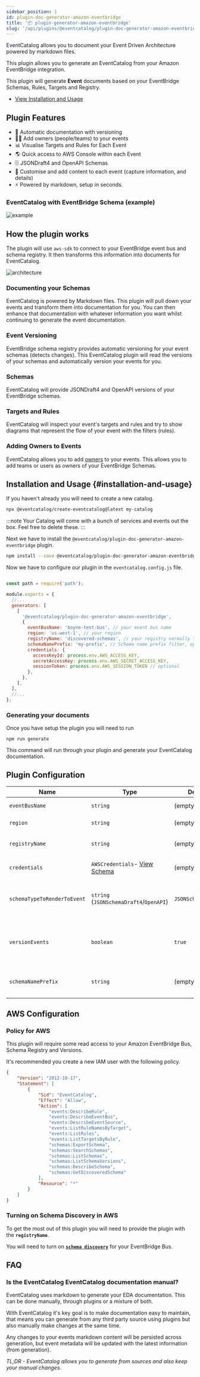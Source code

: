 ```yaml
---
sidebar_position: 1
id: plugin-doc-generator-amazon-eventbridge
title: '📦 plugin-generator-amazon-eventbridge'
slug: '/api/plugins/@eventcatalog/plugin-doc-generator-amazon-eventbridge'
---
```


EventCatalog allows you to document your Event Driven Architecture powered by markdown files.

This plugin allows you to generate an EventCatalog from your Amazon EventBridge integration.

This plugin will generate **Event** documents based on your EventBridge Schemas, Rules, Targets and Registry.

- [View Installation and Usage](/docs/api/plugins/@eventcatalog/plugin-doc-generator-amazon-eventbridge#installation-and-usage)

## Plugin Features

- 📄 Automatic documentation with versioning
- 👨‍⚕️ Add owners (people/teams) to your events
- 📊 Visualise Targets and Rules for Each Event
- 🌎 Quick access to AWS Console within each Event
- 🗄 JSONDraft4 and OpenAPI Schemas
- 💅 Customise and add content to each event (capture information, and details)
- ⚡️ Powered by markdown, setup in seconds.


### EventCatalog with EventBridge Schema (example)
![example](/img/api/plugins/amazon-eventbridge/example.jpeg)


## How the plugin works

The plugin will use `aws-sdk` to connect to your EventBridge event bus and schema registry. It then transforms this information into documents for EventCatalog.

![architecture](/img/api/plugins/amazon-eventbridge/plugin-architecture.png)

### Documenting your Schemas

EventCatalog is powered by Markdown files. This plugin will pull down your events and transform them into documentation for you. You can then enhance that documentation with whatever information you want whilst continuing to generate the event documentation.

### Event Versioning

EventBridge schema registry provides automatic versioning for your event schemas (detects changes). This EventCatalog plugin will read the versions of your schemas and automatically version your events for you. 

### Schemas

EventCatalog will provide JSONDraft4 and OpenAPI versions of your EventBridge schemas.

### Targets and Rules

EventCatalog will inspect your event's targets and rules and try to show diagrams that represent the flow of your event with the filters (rules).

### Adding Owners to Events

EventCatalog allows you to add [owners](/docs/events/adding-event-owners) to your events. This allows you to add teams or users as owners of your EventBridge Schemas.


## Installation and Usage {#installation-and-usage}

If you haven't already you will need to create a new catalog.

```bash npm2yarn
npx @eventcatalog/create-eventcatalog@latest my-catalog
```

:::note
Your Catalog will come with a bunch of services and events out the box. Feel free to delete these.
:::

Next we have to install the `@eventcatalog/plugin-doc-generator-amazon-eventbridge` plugin.

```bash npm2yarn
npm install --save @eventcatalog/plugin-doc-generator-amazon-eventbridge
```

Now we have to configure our plugin in the `eventcatalog.config.js` file.

```js title="eventcatalog.config.js"

const path = require('path');

module.exports = {
  //...
  generators: [
    [
      '@eventcatalog/plugin-doc-generator-amazon-eventbridge',
      {
        eventBusName: 'boyne-test-bus', // your event bus name
        region: 'us-west-1', // your region
        registryName: 'discovered-schemas', // your registry normally "discovered-schemas"
        schemaNamePrefix: 'my-prefix', // Schema name prefix filter, optional
        credentials: {
          accessKeyId: process.env.AWS_ACCESS_KEY,
          secretAccessKey: process.env.AWS_SECRET_ACCESS_KEY,
          sessionToken: process.env.AWS_SESSION_TOKEN // optional
        },
      },
    ],
  ],
  //...
};
```
### Generating your documents

Once you have setup the plugin you will need to run

```
npm run generate
```

This command will run through your plugin and generate your EventCatalog documentation.


## Plugin Configuration 

| Name                           | Type                                                       | Default             | Description                                                                           |
| ------------------------------ | ---------------------------------------------------------- | ------------------- | ------------------------------------------------------------------------------------- |
| `eventBusName`                 | `string`                                                   | (empty)             | Name of your EventBus                                                                 |
| `region`                       | `string`                                                   | (empty)             | AWS Region of your eventbus                                                           |
| `registryName`                 | `string`                                                   | (empty)             | Name of your Schema Registry                                                          |
| `credentials`                  | `AWSCredentials`- [View Schema](https://docs.aws.amazon.com/AWSJavaScriptSDK/latest/AWS/Credentials.html) | (empty)             | AWS `accessKeyId` and `secretAccessKey`                                               |
| `schemaTypeToRenderToEvent`    | `string` (`JSONSchemaDraft4`/`OpenAPI`)                    | `JSONSchemaDraft4`  | Schema type to render alongside your event in EventCatalog                            |
| `versionEvents`                | `boolean`                                                  | `true`              | Version your events as new versions get detected from your Schema Registry            |
| `schemaNamePrefix`             | `string`                                                   | (empty)             | Schema name prefix used to filter retrieved schemas                                   |


## AWS Configuration

### Policy for AWS

This plugin will require some read access to your Amazon EventBridge Bus, Schema Registry and Versions. 

It's recommended you create a new IAM user with the following policy.

```json
{
    "Version": "2012-10-17",
    "Statement": [
        {
            "Sid": "EventCatalog",
            "Effect": "Allow",
            "Action": [
                "events:DescribeRule",
                "events:DescribeEventBus",
                "events:DescribeEventSource",
                "events:ListRuleNamesByTarget",
                "events:ListRules",
                "events:ListTargetsByRule",
                "schemas:ExportSchema",
                "schemas:SearchSchemas",
                "schemas:ListSchemas",
                "schemas:ListSchemaVersions",
                "schemas:DescribeSchema",
                "schemas:GetDiscoveredSchema"
            ],
            "Resource": "*"
        }
    ]
}
```

### Turning on Schema Discovery in AWS

To get the most out of this plugin you will need to provide the plugin with the **`registryName`**.

You will need to turn on [**`schema discovery`**](https://docs.aws.amazon.com/eventbridge/latest/userguide/eb-schema.html) for your EventBridge Bus.

## FAQ

### Is the EventCatalog EventCatalog documentation manual?

EventCatalog uses markdown to generate your EDA documentation. This can be done manually, through plugins or a mixture of both.

With EventCatalog it's key goal is to make documentation easy to maintain, that means you can generate from any third party source using plugins but also manually make changes at the same time.

Any changes to your events markdown content will be persisted across generation, but event metadata will be updated with the latest information (from generation).

_TL;DR - EventCatalog allows you to generate from sources and also keep your manual changes._

